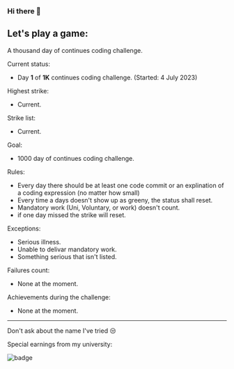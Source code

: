 ### Hi there 👋

## Let's play a game:

A thousand day of continues coding challenge.

Current status:
 - Day **1** of **1K** continues coding challenge. (Started: 4 July 2023)

Highest strike:
 - Current.

Strike list:
 - Current.

Goal:
 - 1000 day of continues coding challenge.

Rules:
 - Every day there should be at least one code commit or an explination of a coding expression (no matter how small)
 - Every time a days doesn't show up as greeny, the status shall reset.
 - Mandatory work (Uni, Voluntary, or work) doesn't count.
 - if one day missed the strike will reset.

Exceptions:
 - Serious illness.
 - Unable to delivar mandatory work.
 - Something serious that isn't listed.

Failures count:
 - None at the moment.

Achievements during the challenge:
 - None at the moment.

---
Don't ask about the name I've tried 😒

Special earnings from my university:

![badge]


[badge]: https://custom-icon-badges.herokuapp.com/badge/ADS&AI-1x-orange.svg?logo=goldmedal

<!--
**JouharBirakdar223787/JouharBirakdar223787** is a ✨ _special_ ✨ repository because its `README.md` (this file) appears on your GitHub profile.

Here are some ideas to get you started:

- 🔭 I’m currently working on ...
- 🌱 I’m currently learning ...
- 👯 I’m looking to collaborate on ...
- 🤔 I’m looking for help with ...
- 💬 Ask me about ...
- 📫 How to reach me: ...
- 😄 Pronouns: ...
- ⚡ Fun fact: ...
-->
